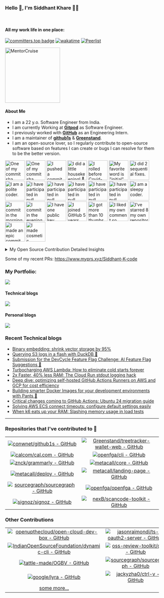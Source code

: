 ### Hello 👋, I'm Siddhant Khare 🙋‍♂️

<br>

#### All my work life in one place:

[![committers.top badge](https://user-badge.committers.top/india_private/Siddhant-K-code.svg)](https://user-badge.committers.top/india_private/Siddhant-K-code) [![wakatime](https://wakatime.com/badge/user/58573df6-0225-498a-8fdc-fefd0c13bb75.svg)](https://wakatime.com/@58573df6-0225-498a-8fdc-fefd0c13bb75) [![Peerlist](https://github-readme-badge.peerlist.io/api/siddhant?style=plastic)](https://peerlist.io/siddhant)

<a href="https://mentorcruise.com/mentor/siddhantkhare/">
<img src="https://cdn.mentorcruise.com/img/banner/navy-sm.svg" width="180" alt="MentorCruise">
</a>

#### About Me

- I am a 22 y.o. Software Engineer from India.
- I am currently Working at [**Gitpod**](https://www.gitpod.io/) as Software Engineer.
- I previously worked with [**GitHub**](https://github.com/) as an Engineering Intern.
- I am a maintainer of [**github1s**](https://github.com/conwnet/github1s) & [**Greenstand**](https://github.com/Greenstand).
- I am an open-source lover, so I regularly contribute to open-source software based on features I can create or bugs I can resolve for them to be the better version.

<!-- my-badges start -->
<a href="my-badges/a-commit.md"><img src="https://my-badges.github.io/my-badges/a-commit.png" alt="One of my commit sha starts with &quot;a&quot;." title="One of my commit sha starts with &quot;a&quot;." width="64"></a>
<a href="my-badges/ab-commit.md"><img src="https://my-badges.github.io/my-badges/ab-commit.png" alt="One of my commit sha starts with &quot;ab&quot;." title="One of my commit sha starts with &quot;ab&quot;." width="64"></a>
<a href="my-badges/cafe-commit.md"><img src="https://my-badges.github.io/my-badges/cafe-commit.png" alt="I pushed a commit with &quot;cafe&quot; 2 times." title="I pushed a commit with &quot;cafe&quot; 2 times." width="64"></a>
<a href="my-badges/chore-commit.md"><img src="https://my-badges.github.io/my-badges/chore-commit.png" alt="I did a little housekeeping! 🧹" title="I did a little housekeeping! 🧹" width="64"></a>
<a href="my-badges/covid-19.md"><img src="https://my-badges.github.io/my-badges/covid-19.png" alt="I rolled before Covid-19: Survivor of the Great TP Shortage" title="I rolled before Covid-19: Survivor of the Great TP Shortage" width="64"></a>
<a href="my-badges/favorite-word.md"><img src="https://my-badges.github.io/my-badges/favorite-word.png" alt="My favorite word is &quot;initial&quot;." title="My favorite word is &quot;initial&quot;." width="64"></a>
<a href="my-badges/fix-2.md"><img src="https://my-badges.github.io/my-badges/fix-2.png" alt="I did 2 sequential fixes." title="I did 2 sequential fixes." width="64"></a>
<a href="my-badges/polite-coder.md"><img src="https://my-badges.github.io/my-badges/polite-coder.png" alt="I am a polite coder." title="I am a polite coder." width="64"></a>
<a href="my-badges/pr-collaboration-5.md"><img src="https://my-badges.github.io/my-badges/pr-collaboration-5.png" alt="I have participated in pull requests with 5 or more people" title="I have participated in pull requests with 5 or more people" width="64"></a>
<a href="my-badges/pr-collaboration-10.md"><img src="https://my-badges.github.io/my-badges/pr-collaboration-10.png" alt="I have participated in pull requests with 10 or more people" title="I have participated in pull requests with 10 or more people" width="64"></a>
<a href="my-badges/pr-collaboration-15.md"><img src="https://my-badges.github.io/my-badges/pr-collaboration-15.png" alt="I have participated in pull requests with 15 or more people" title="I have participated in pull requests with 15 or more people" width="64"></a>
<a href="my-badges/pr-collaboration-20.md"><img src="https://my-badges.github.io/my-badges/pr-collaboration-20.png" alt="I have participated in pull requests with 20 or more people" title="I have participated in pull requests with 20 or more people" width="64"></a>
<a href="my-badges/pr-collaboration-25.md"><img src="https://my-badges.github.io/my-badges/pr-collaboration-25.png" alt="I have participated in pull requests with 25 or more people" title="I have participated in pull requests with 25 or more people" width="64"></a>
<a href="my-badges/sleepy-coder.md"><img src="https://my-badges.github.io/my-badges/sleepy-coder.png" alt="I am a sleepy coder." title="I am a sleepy coder." width="64"></a>
<a href="my-badges/morning-commits.md"><img src="https://my-badges.github.io/my-badges/morning-commits.png" alt="I commit in the morning." title="I commit in the morning." width="64"></a>
<a href="my-badges/evening-commits.md"><img src="https://my-badges.github.io/my-badges/evening-commits.png" alt="I commit in the evening." title="I commit in the evening." width="64"></a>
<a href="my-badges/public-keys-1.md"><img src="https://my-badges.github.io/my-badges/public-keys-1.png" alt="I have one public key" title="I have one public key" width="64"></a>
<a href="my-badges/github-anniversary-5.md"><img src="https://my-badges.github.io/my-badges/github-anniversary-5.png" alt="I joined GitHub 5 years ago." title="I joined GitHub 5 years ago." width="64"></a>
<a href="my-badges/thumbs-up-10.md"><img src="https://my-badges.github.io/my-badges/thumbs-up-10.png" alt="I got more than 10 thumbs up." title="I got more than 10 thumbs up." width="64"></a>
<a href="my-badges/self-upvote.md"><img src="https://my-badges.github.io/my-badges/self-upvote.png" alt="I liked my own comment so much that I upvoted it." title="I liked my own comment so much that I upvoted it." width="64"></a>
<a href="my-badges/self-star.md"><img src="https://my-badges.github.io/my-badges/self-star.png" alt="I&apos;ve starred 8 my own repositories." title="I&apos;ve starred 8 my own repositories." width="64"></a>
<a href="my-badges/epic-commit.md"><img src="https://my-badges.github.io/my-badges/epic-commit.png" alt="I made an epic commit with a message over 500 chars." title="I made an epic commit with a message over 500 chars." width="64"></a>
<a href="my-badges/cosmetic-commit.md"><img src="https://my-badges.github.io/my-badges/cosmetic-commit.png" alt="I made cosmetic commit." title="I made cosmetic commit." width="64"></a>
<!-- my-badges end -->

<details>
<summary>My Open Source Contribution Detailed Insights</summary>
<br>

![Metrics](https://metrics.lecoq.io/Siddhant-K-code?template=classic&languages=1&introduction=1&isocalendar=1&people=1&gists=1&followup=1&lines=1&notable=1&achievements=1&activity=1&isocalendar.duration=half-year&languages.limit=8&languages.sections=most-used&languages.colors=github&languages.threshold=0%25&languages.indepth=false&languages.recent.load=300&languages.recent.days=14&introduction.title=true&people.limit=24&people.size=28&people.types=followers%2C%20following&people.identicons=false&people.shuffle=false&followup.sections=repositories&activity.limit=5&activity.load=300&activity.days=14&activity.filter=all&activity.visibility=all&activity.timestamps=false&achievements.threshold=C&achievements.secrets=true&achievements.limit=0&notable.repositories=false&config.timezone=Asia%2FCalcutta)

</details>

Some of my recent PRs: https://www.myprs.xyz/Siddhant-K-code

### **My Portfolio**:

<a href="https://siddhant-k-code.github.io/"><img src="https://img.shields.io/badge/Portfolio-%23000000.svg?style=for-the-badge&logo=Firefox&style=flat&logoColor=#FF7139"/></a>

#### Technical blogs

<a href="https://dev.to/siddhantkcode"><img src="https://img.shields.io/badge/dev.to-0A0A0A?style=for-the-badge&logo=dev.to&logoColor=white"  /></a>

#### Personal blogs

<a href="https://medium.com/@siddhantkhare2694"><img src="https://img.shields.io/badge/Medium-12100E?style=for-the-badge&logo=medium&logoColor=white" /></a>

### Recent Technical blogs

<!--START_SECTION:feed-->
* [Binary embedding: shrink vector storage by 95%](https://dev.to/siddhantkcode/binary-embedding-shrink-vector-storage-by-95-5e0l)
* [Querying S3 logs in a flash with DuckDB 🦆](https://dev.to/siddhantkcode/querying-s3-logs-in-a-flash-with-duckdb-p44)
* [Submission for the DevCycle Feature Flag Challenge: AI Feature Flag Suggestions 🧠](https://dev.to/siddhantkcode/submission-for-the-devcycle-feature-flag-challenge-ai-feature-flag-suggestions-566m)
* [Turbocharging AWS Lambda: How to eliminate cold starts forever](https://dev.to/siddhantkcode/turbocharging-aws-lambda-how-to-eliminate-cold-starts-forever-3c54)
* [2x Faster, 40% less RAM: The Cloud Run stdout logging hack](https://dev.to/siddhantkcode/2x-faster-40-less-ram-the-cloud-run-stdout-logging-hack-1iig)
* [Deep dive: optimizing self-hosted GitHub Actions Runners on AWS and GCP for cost efficiency](https://dev.to/siddhantkcode/deep-dive-optimizing-self-hosted-github-actions-runners-on-aws-and-gcp-for-cost-efficiency-58o8)
* [Building smarter Docker Images for your development environments with Pants 🚀](https://dev.to/siddhantkcode/building-smarter-docker-images-for-your-development-environments-with-pants-51al)
* [Critical changes coming to GitHub Actions: Ubuntu 24 migration guide](https://dev.to/siddhantkcode/critical-changes-coming-to-github-actions-ubuntu-24-migration-guide-oo8)
* [Solving AWS ECS connect timeouts: configure default settings easily](https://dev.to/siddhantkcode/solving-aws-ecs-connect-timeouts-configure-default-settings-easily-41n2)
* [When k6 eats up your RAM: Slashing memory usage in load tests](https://dev.to/siddhantkcode/when-k6-eats-up-your-ram-slashing-memory-usage-in-load-tests-5148)
<!--END_SECTION:feed-->

---

### Repositories that I've contributed to 🌟
|||
|:---:|:---:|
|[![conwnet/github1s - GitHub](https://gh-card.dev/repos/conwnet/github1s.svg?fullname=)](https://github.com/conwnet/github1s)|[![Greenstand/treetracker-wallet-web - GitHub](https://gh-card.dev/repos/Greenstand/treetracker-wallet-web.svg?fullname=)](https://github.com/Greenstand/treetracker-wallet-web)|
|[![calcom/cal.com - GitHub](https://gh-card.dev/repos/calcom/cal.com.svg?fullname=)](https://github.com/calcom/cal.com)|[![openfga/cli - GitHub](https://gh-card.dev/repos/openfga/cli.svg?fullname=)](https://github.com/openfga/cli)
|[![znck/grammarly - GitHub](https://gh-card.dev/repos/znck/grammarly.svg?fullname=)](https://github.com/znck/grammarly)|[![metacall/core - GitHub](https://gh-card.dev/repos/metacall/core.svg?fullname=)](https://github.com/metacall/core)|
|[![metacall/deploy - GitHub](https://gh-card.dev/repos/metacall/deploy.svg?fullname=)](https://github.com/metacall/deploy)|[![metacall/landing-page - GitHub](https://gh-card.dev/repos/metacall/landing-page.svg?fullname=)](https://github.com/metacall/landing-page)|
[![sourcegraph/sourcegraph - GitHub](https://gh-card.dev/repos/sourcegraph/sourcegraph.svg?fullname=)](https://github.com/sourcegraph/sourcegraph)|[![openfga/openfga - GitHub](https://gh-card.dev/repos/openfga/openfga.svg?fullname=)](https://github.com/openfga/openfga)|
|[![signoz/signoz - GitHub](https://gh-card.dev/repos/signoz/signoz.svg?fullname=)](https://github.com/signoz/signoz)|[![nexB/scancode-toolkit - GitHub](https://gh-card.dev/repos/nexB/scancode-toolkit.svg?fullname=)](https://github.com/nexB/scancode-toolkit)|

### Other Contributions 

|||
|:---:|:---:|
|[![openupthecloud/open-cloud-dev-box - GitHub](https://gh-card.dev/repos/openupthecloud/open-cloud-dev-box.svg?fullname=)](https://github.com/openupthecloud/open-cloud-dev-box)|[![jasonraimondi/ts-oauth2-server - GitHub](https://gh-card.dev/repos/jasonraimondi/ts-oauth2-server.svg?fullname=)](https://github.com/jasonraimondi/ts-oauth2-server)|
|[![IndianOpenSourceFoundation/dynamic-cli - GitHub](https://gh-card.dev/repos/IndianOpenSourceFoundation/dynamic-cli.svg?fullname=)](https://github.com/IndianOpenSourceFoundation/dynamic-cli)|[![oss-review-toolkit/ort - GitHub](https://gh-card.dev/repos/oss-review-toolkit/ort.svg?fullname=)](https://github.com/oss-review-toolkit/ort)|
|[![tattle-made/OGBV - GitHub](https://gh-card.dev/repos/tattle-made/OGBV.svg?fullname=)](https://github.com/tattle-made/OGBV)|[![sourcegraph/sourcegraph - GitHub](https://gh-card.dev/repos/sourcegraph/sourcegraph.svg?fullname=)](https://github.com/sourcegraph/sourcegraph)|
|[![google/lyra - GitHub](https://gh-card.dev/repos/google/lyra.svg?fullname=)](https://github.com/google/lyra)|[![jackyzha0/ctrl-v - GitHub](https://gh-card.dev/repos/jackyzha0/ctrl-v.svg?fullname=)](https://github.com/jackyzha0/ctrl-v) 
| [some more...](https://github.com/search?q=author%3ASiddhant-K-code&type=pullrequests&s=created&o=desc)|
